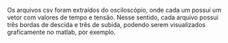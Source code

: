 Os arquivos csv foram extraídos do osciloscópio, onde cada um possui um vetor com valores de tempo e tensão. 
Nesse sentido, cada arquivo possui três bordas de descida e três de subida, podendo serem visualizados graficamente no matlab, por exemplo.

